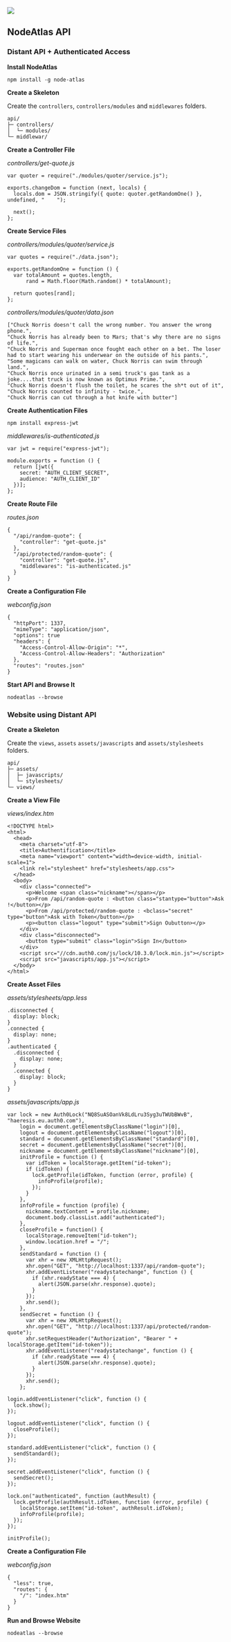 <img class="logo" src="media/images/min/battles/node-atlas.png" src="NodeAtlas CLI">

<h2>NodeAtlas API</h2>

<h3>Distant API + Authenticated Access</h3>

<p><strong>Install NodeAtlas</strong></p>

<pre><code class="lang-bash">npm install -g node-atlas</code></pre>

<p><strong>Create a Skeleton</strong></p>

Create the `controllers`, `controllers/modules` and `middlewares` folders.

<pre><code>api/
├─ controllers/
│  └─ modules/
└─ middlewar/</code></pre>

<p><strong>Create a Controller File</strong></p>

<p><em>controllers/get-quote.js</em></p>

<pre><code class="lang-js">var quoter = require("./modules/quoter/service.js");

exports.changeDom = function (next, locals) {
  locals.dom = JSON.stringify({ quote: quoter.getRandomOne() }, undefined, "    ");

  next();
};</code></pre>

<p><strong>Create Service Files</strong></p>

<p><em>controllers/modules/quoter/service.js</em></p>

<pre><code class="lang-js">var quotes = require("./data.json");

exports.getRandomOne = function () {
  var totalAmount = quotes.length,
      rand = Math.floor(Math.random() * totalAmount);

  return quotes[rand];
};</code></pre>

<p><em>controllers/modules/quoter/data.json</em></p>

<pre><code class="lang-json">["Chuck Norris doesn't call the wrong number. You answer the wrong phone.",
"Chuck Norris has already been to Mars; that's why there are no signs of life.",
"Chuck Norris and Superman once fought each other on a bet. The loser had to start wearing his underwear on the outside of his pants.",
"Some magicans can walk on water, Chuck Norris can swim through land.",
"Chuck Norris once urinated in a semi truck's gas tank as a joke....that truck is now known as Optimus Prime.",
"Chuck Norris doesn't flush the toilet, he scares the sh*t out of it",
"Chuck Norris counted to infinity - twice.",
"Chuck Norris can cut through a hot knife with butter"]</code></pre>

<p><strong>Create Authentication Files</strong></p>

<pre><code class="lang-bash">npm install express-jwt</code></pre>

<p><em>middlewares/is-authenticated.js</em></p>

<pre><code class="lang-js">var jwt = require("express-jwt");

module.exports = function () {
  return [jwt({
    secret: "AUTH_CLIENT_SECRET",
    audience: "AUTH_CLIENT_ID"
  })];
};</code></pre>

<p><strong>Create Route File</strong></p>

<p><em>routes.json</em></p>

<pre><code class="lang-js">{
  "/api/random-quote": { 
    "controller": "get-quote.js"
  },
  "/api/protected/random-quote": {
    "controller": "get-quote.js",
    "middlewares": "is-authenticated.js"
  }
}</code></pre>

<p><strong>Create a Configuration File</strong></p>

<p><em>webconfig.json</em></p>

<pre><code class="lang-json">{
  "httpPort": 1337,
  "mimeType": "application/json",
  "options": true
  "headers": { 
    "Access-Control-Allow-Origin": "*",
    "Access-Control-Allow-Headers": "Authorization"
  },
  "routes": "routes.json"
}</code></pre>

<p><strong>Start API and Browse It</strong></p>

<pre><code class="lang-bash">nodeatlas --browse</code></pre>

<h3>Website using Distant API</h3>

<p><strong>Create a Skeleton</strong></p>

Create the `views`, `assets` `assets/javascripts` and `assets/stylesheets` folders.

<pre><code>api/
├─ assets/
│  ├─ javascripts/
│  └─ stylesheets/
└─ views/</code></pre>

<p><strong>Create a View File</strong></p>

<p><em>views/index.htm</em></p>

<pre><code class="lang-html">&lt;!DOCTYPE html>
&lt;html>
  &lt;head>
    &lt;meta charset="utf-8">
    &lt;title>Authentification&lt;/title>
    &lt;meta name="viewport" content="width=device-width, initial-scale=1">
    &lt;link rel="stylesheet" href="stylesheets/app.css">
  &lt;/head>
  &lt;body>
    &lt;div class="connected">
      &lt;p>Welcome &lt;span class="nickname">&lt;/span>&lt;/p>
      &lt;p>From /api/random-quote : &lt;button class="stantype="button">Ask !&lt;/button>&lt;/p>
      &lt;p>From /api/protected/random-quote : &lt;bclass="secret" type="button">Ask with Token&lt;/button>&lt;/p>
      &lt;p>&lt;button class="logout" type="submit">Sign Oubutton>&lt;/p>
    &lt;/div>
    &lt;div class="disconnected">
      &lt;button type="submit" class="login">Sign In&lt;/button>
    &lt;/div>
    &lt;script src="//cdn.auth0.com/js/lock/10.3.0/lock.min.js">&lt;/script>
    &lt;script src="javascripts/app.js">&lt;/script>
  &lt;/body>
&lt;/html></code></pre>

<p><strong>Create Asset Files</strong></p>

<p><em>assets/stylesheets/app.less</em></p>

<pre><code class="lang-css">.disconnected {
  display: block;
}
.connected {
  display: none;
}
.authenticated {
  .disconnected {
    display: none;
  }
  .connected {
    display: block;
  }
}</code></pre>

<p><em>assets/javascripts/app.js</em></p>

<pre><code class="lang-js">var lock = new Auth0Lock("NQ8SuASOanVk8LdLru3Syg3uTWUbBWvB", "haeresis.eu.auth0.com"),
    login = document.getElementsByClassName("login")[0],
    logout = document.getElementsByClassName("logout")[0],
    standard = document.getElementsByClassName("standard")[0],
    secret = document.getElementsByClassName("secret")[0],
    nickname = document.getElementsByClassName("nickname")[0],
    initProfile = function () {
      var idToken = localStorage.getItem("id-token");
      if (idToken) {
        lock.getProfile(idToken, function (error, profile) {
          infoProfile(profile);
        });
      }
    },
    infoProfile = function (profile) {
      nickname.textContent = profile.nickname;
      document.body.classList.add("authenticated");
    },
    closeProfile = function() {
      localStorage.removeItem("id-token");
      window.location.href = "/";
    },
    sendStandard = function () {
      var xhr = new XMLHttpRequest();
      xhr.open("GET", "http://localhost:1337/api/random-quote");
      xhr.addEventListener("readystatechange", function () {
        if (xhr.readyState === 4) {
          alert(JSON.parse(xhr.response).quote);
        }
      });
      xhr.send();
    },
    sendSecret = function () {
      var xhr = new XMLHttpRequest();
      xhr.open("GET", "http://localhost:1337/api/protected/random-quote");
      xhr.setRequestHeader("Authorization", "Bearer " + localStorage.getItem("id-token"));
      xhr.addEventListener("readystatechange", function () {
        if (xhr.readyState === 4) {
          alert(JSON.parse(xhr.response).quote);
        }
      });
      xhr.send();
    };

login.addEventListener("click", function () {
  lock.show();
});

logout.addEventListener("click", function () {
  closeProfile();
});

standard.addEventListener("click", function () {
  sendStandard();
});

secret.addEventListener("click", function () {
  sendSecret();
});

lock.on("authenticated", function (authResult) {
  lock.getProfile(authResult.idToken, function (error, profile) {
    localStorage.setItem("id-token", authResult.idToken);
    infoProfile(profile);
  });
});

initProfile();</code></pre>

<p><strong>Create a Configuration File</strong></p>

<p><em>webconfig.json</em></p>

<pre><code class="lang-json">{
  "less": true,
  "routes": {
    "/": "index.htm"
  }
}</code></pre>

<p><strong>Run and Browse Website</strong></p>

<pre><code class="lang-bash">nodeatlas --browse</code></pre>